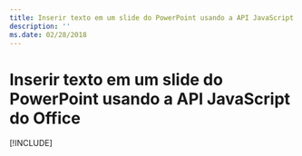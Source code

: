```yaml
---
title: Inserir texto em um slide do PowerPoint usando a API JavaScript do Office
description: ''
ms.date: 02/28/2018
---
```


# <a name="insert-text-into-a-powerpoint-slide-using-the-office-javascript-api"></a>Inserir texto em um slide do PowerPoint usando a API JavaScript do Office

[!INCLUDE[](../includes/powerpoint-tutorial-insert-text.md)]